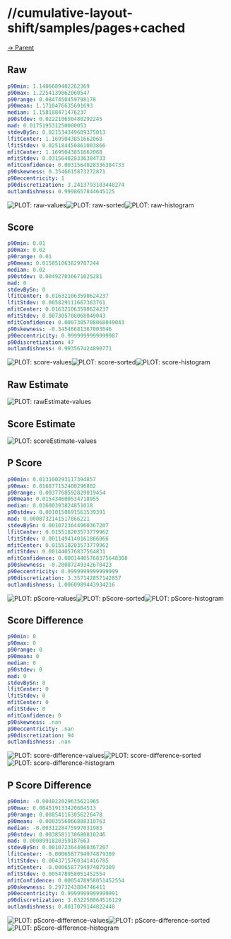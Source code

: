 
# //cumulative-layout-shift/samples/pages+cached

[→ Parent](../..)


## Raw


```yaml
p90min: 1.1406689402262369
p90max: 1.2254139862060547
p90range: 0.0847450459798178
p90mean: 1.1710476635691693
median: 1.158188471476237
p90stdev: 0.022210650480292245
mad: 0.017519531250000053
stdevBySn: 0.021534349609375013
lfitCenter: 1.1695043851662068
lfitStdev: 0.025184450861003866
mfitCenter: 1.1695043851662068
mfitStdev: 0.031564028336384733
mfitConfidence: 0.0031564028336384733
p90skewness: 0.3546615873272871
p90eccentricity: 1
p90discretization: 3.2413793103448274
outlandishness: 0.9998657844645125

```

![PLOT: raw-values](./raw/values.svg)![PLOT: raw-sorted](./raw/sorted.svg)![PLOT: raw-histogram](./raw/histogram.svg)
## Score


```yaml
p90min: 0.01
p90max: 0.02
p90range: 0.01
p90mean: 0.015851063829787244
median: 0.02
p90stdev: 0.004927036671025281
mad: 0
stdevBySn: 0
lfitCenter: 0.016321063590624237
lfitStdev: 0.005829111667363761
mfitCenter: 0.016321063590624237
mfitStdev: 0.007305708068049043
mfitConfidence: 0.0007305708068049043
p90skewness: -0.34546681367003046
p90eccentricity: 0.9999999999999987
p90discretization: 47
outlandishness: 0.993567424890771

```

![PLOT: score-values](./score/values.svg)![PLOT: score-sorted](./score/sorted.svg)![PLOT: score-histogram](./score/histogram.svg)
## Raw Estimate

![PLOT: rawEstimate-values](./rawEstimate/values.svg)
## Score Estimate

![PLOT: scoreEstimate-values](./scoreEstimate/values.svg)
## P Score


```yaml
p90min: 0.013100293117394857
p90max: 0.016877152400296802
p90range: 0.0037768592829019454
p90mean: 0.015434600534718955
median: 0.01600393824851018
p90stdev: 0.0010158691561539391
mad: 0.0008732141517866221
stdevBySn: 0.0010723644960367207
lfitCenter: 0.015518203573779962
lfitStdev: 0.0011494140161866066
mfitCenter: 0.015518203573779962
mfitStdev: 0.001440576837564831
mfitConfidence: 0.00014405768375648308
p90skewness: -0.28087249342670423
p90eccentricity: 0.9999999999999999
p90discretization: 3.357142857142857
outlandishness: 1.0060989443934216

```

![PLOT: pScore-values](./pScore/values.svg)![PLOT: pScore-sorted](./pScore/sorted.svg)![PLOT: pScore-histogram](./pScore/histogram.svg)
## Score Difference


```yaml
p90min: 0
p90max: 0
p90range: 0
p90mean: 0
median: 0
p90stdev: 0
mad: 0
stdevBySn: 0
lfitCenter: 0
lfitStdev: 0
mfitCenter: 0
mfitStdev: 0
mfitConfidence: 0
p90skewness: .nan
p90eccentricity: .nan
p90discretization: 94
outlandishness: .nan

```

![PLOT: score-difference-values](./score-difference/values.svg)![PLOT: score-difference-sorted](./score-difference/sorted.svg)![PLOT: score-difference-histogram](./score-difference/histogram.svg)
## P Score Difference


```yaml
p90min: -0.004022029635621965
p90max: 0.004519133420604513
p90range: 0.008541163056226478
p90mean: -0.0003556066888310763
median: -0.0031228475997031983
p90stdev: 0.0038581130680810246
mad: 0.0008991820359187663
stdevBySn: 0.0010723644960367207
lfitCenter: -0.0006587794974879309
lfitStdev: 0.0043715760341416785
mfitCenter: -0.0006587794974879309
mfitStdev: 0.005478958051452554
mfitConfidence: 0.0005478958051452554
p90skewness: 0.2973243804746411
p90eccentricity: 0.9999999999999991
p90discretization: 3.032258064516129
outlandishness: 0.8017079144822448

```

![PLOT: pScore-difference-values](./pScore-difference/values.svg)![PLOT: pScore-difference-sorted](./pScore-difference/sorted.svg)![PLOT: pScore-difference-histogram](./pScore-difference/histogram.svg)
